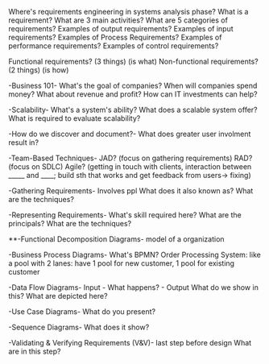 Where's requirements engineering in systems analysis phase?
What is a requirement?
What are 3 main activities?
What are 5 categories of requirements?
Examples of output requirements? 
Examples of input requirements?
Examples of Process Requirements? 
Examples of performance requirements?
Examples of control requirements?

Functional requirements? (3 things) (is what)
Non-functional requirements? (2 things) (is how)

-Business 101-
What's the goal of companies?
When will companies spend money?
What about revenue and profit?
How can IT investments can help?

-Scalability-
What's a system's ability? 
What does a scalable system offer?
What is required to evaluate scalability? 

-How do we discover and document?-
What does greater user involment result in? 

-Team-Based Techniques-
JAD? (focus on gathering requirements)
RAD? (focus on SDLC)
Agile? (getting in touch with clients, interaction between _____ and ____; build sth that works and get feedback from users-> fixing)

-Gathering Requirements-
Involves ppl
What does it also known as?
What are the techniques? 

-Representing Requirements-
What's skill required here?
What are the principals? 
What are the techniques? 

**-Functional Decomposition Diagrams-
model of a organization

-Business Process Diagrams-
What's BPMN? 
Order Processing System: like a pool with 2 lanes: have 1 pool for new customer, 1 pool for existing customer

-Data Flow Diagrams- 
Input - What happens? - Output
What do we show in this?
What are depicted here?

-Use Case Diagrams-
What do you present?

-Sequence Diagrams-
What does it show? 

-Validating & Verifying Requirements (V&V)-
last step before design
What are in this step? 


